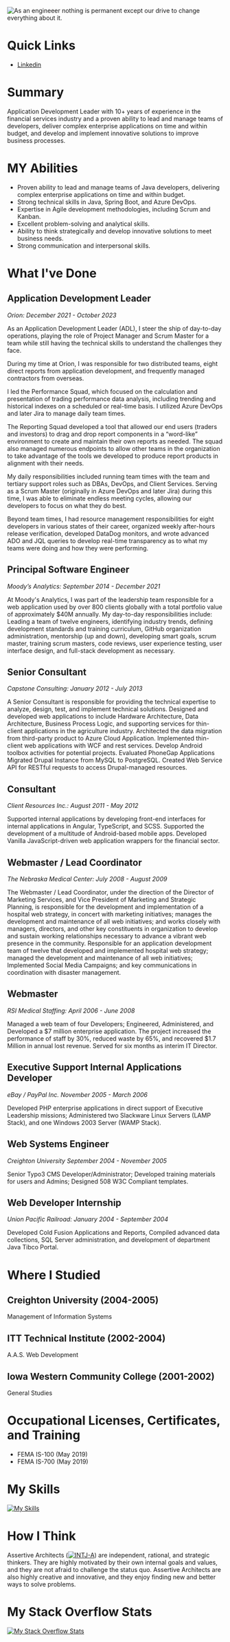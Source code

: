 ![As an engineeer nothing is permanent except our drive to change everything about it.](https://github.com/PseudoNinja/pseudoninja/blob/main/header-1200x600.jpeg)

# Quick Links
- [Linkedin](https://www.linkedin.com/in/pseudoninja/)

# Summary

Application Development Leader with 10+ years of experience in the financial services industry and a proven ability to lead and manage teams of developers, deliver complex enterprise applications on time and within budget, and develop and implement innovative solutions to improve business processes.


# MY Abilities

- Proven ability to lead and manage teams of Java developers, delivering complex enterprise applications on time and within budget.
- Strong technical skills in Java, Spring Boot, and Azure DevOps.
- Expertise in Agile development methodologies, including Scrum and Kanban.
- Excellent problem-solving and analytical skills.
- Ability to think strategically and develop innovative solutions to meet business needs.
- Strong communication and interpersonal skills.

# What I've Done

## Application Development Leader
_Orion: December 2021  - October 2023_

As an Application Development Leader (ADL), I steer the ship of day-to-day operations, playing the role of Project Manager and Scrum Master for a team while still having the technical skills to understand the challenges they face.

During my time at Orion, I was responsible for two distributed teams, eight direct reports from application development, and frequently managed contractors from overseas.

I led the Performance Squad, which focused on the calculation and presentation of trading performance data analysis, including trending and historical indexes on a scheduled or real-time basis. I utilized Azure DevOps and later Jira to manage daily team times.

The Reporting Squad developed a tool that allowed our end users (traders and investors) to drag and drop report components in a “word-like” environment to create and maintain their own reports as needed. The squad also managed numerous endpoints to allow other teams in the organization to take advantage of the tools we developed to produce report products in alignment with their needs.

My daily responsibilities included running team times with the team and tertiary support roles such as DBAs, DevOps, and Client Services. Serving as a Scrum Master (originally in Azure DevOps and later Jira) during this time, I was able to eliminate endless meeting cycles, allowing our developers to focus on what they do best.

Beyond team times, I had resource management responsibilities for eight developers in various states of their career, organized weekly after-hours release verification, developed DataDog monitors, and wrote advanced ADO and JQL queries to develop real-time transparency as to what my teams were doing and how they were performing.

## Principal Software Engineer

_Moody’s Analytics: September 2014 - December 2021_

At Moody's Analytics, I was part of the leadership team responsible for a web application used by over 800 clients globally with a total portfolio value of approximately $40M annually.
My day-to-day responsibilities include: Leading a team of twelve engineers, identifying industry trends, defining development standards and training curriculum, GitHub organization administration, mentorship (up and down), developing smart goals, scrum master, training scrum masters, code reviews, user experience testing, user interface design, and full-stack development as necessary.

## Senior Consultant

_Capstone Consulting:  January 2012 - July 2013_

A Senior Consultant is responsible for providing the technical expertise to analyze, design, test, and implement technical solutions. Designed and developed web applications to include  Hardware Architecture, Data Architecture, Business Process Logic, and supporting services for thin-client applications in the agriculture industry.  Architected the data migration from third-party product to Azure Cloud Application. Implemented thin-client web applications with WCF and rest services. Develop Android toolbox activities for potential projects. Evaluated PhoneGap Applications Migrated Drupal Instance from MySQL to PostgreSQL. Created Web Service API for RESTful requests to access Drupal-managed resources.

## Consultant

_Client Resources Inc.: August 2011 - May 2012_

Supported internal applications by developing front-end interfaces for internal applications in Angular, TypeScript, and SCSS. Supported the development of a multitude of Android-based mobile apps. Developed Vanilla JavaScript-driven web application wrappers for the financial sector.

## Webmaster / Lead Coordinator

_The Nebraska Medical Center: July 2008 - August 2009_

The Webmaster / Lead Coordinator, under the direction of the Director of  Marketing Services, and Vice President of Marketing and Strategic Planning, is responsible for the development and implementation of a hospital web strategy, in concert with marketing initiatives; manages the development and maintenance of all web initiatives; and works closely with managers, directors, and other key constituents in organization to develop and sustain working relationships necessary to advance a vibrant web presence in the community.
Responsible for an application development team of twelve that developed and implemented hospital web strategy; managed the development and maintenance of all web initiatives; Implemented Social Media Campaigns; and key communications in coordination with disaster management.

## Webmaster

_RSI Medical Staffing: April 2006 - June 2008_

Managed a web team of four Developers; Engineered, Administered, and Developed a $7 million enterprise application. The project increased the performance of staff by 30%, reduced waste by 65%, and recovered $1.7 Million in annual lost revenue.  Served for six months as interim IT Director.

## Executive Support Internal Applications Developer

_eBay / PayPal Inc. November 2005 - March 2006_

Developed PHP enterprise applications in direct support of Executive Leadership missions; Administered two Slackware Linux Servers (LAMP Stack), and one Windows 2003 Server (WAMP Stack).

## Web Systems Engineer

_Creighton University September 2004 - November 2005_

Senior Typo3 CMS Developer/Administrator; Developed training materials for users and Admins; Designed 508 W3C Compliant templates.

## Web Developer Internship

_Union Pacific Railroad: January 2004 - September 2004_

Developed Cold Fusion Applications and Reports, Compiled advanced data collections, SQL Server administration, and development of department  Java Tibco Portal.

# Where I Studied

## Creighton University (2004-2005)

Management of Information Systems

## ITT Technical Institute (2002-2004)

A.A.S. Web Development

## Iowa Western Community College (2001-2002)

General Studies

# Occupational Licenses, Certificates, and Training

- FEMA IS-100 (May 2019)
- FEMA IS-700 (May 2019)

# My Skills

[![My Skills](https://skillicons.dev/icons?i=angular,bootstrap,cs,codepen,css,dotnet,figma,firebase,git,github,html,ai,js,jquery,mysql,nodejs,ps,postgres,react,sass,sqlite,svg,ts,visualstudio,vscode,wordpress)](https://skillicons.dev)

# How I Think

Assertive Architects ([![INTJ-A](https://github.com/PseudoNinja/pseudoninja/blob/main/intja-800x239.jpg)](https://www.16personalities.com/intj-personality)) are independent, rational, and strategic thinkers. They are highly motivated by their own internal goals and values, and they are not afraid to challenge the status quo. Assertive Architects are also highly creative and innovative, and they enjoy finding new and better ways to solve problems.

# My Stack Overflow Stats

[![My Stack Overflow Stats](https://so-stats-kurt-liao.vercel.app/api?user=588005)](https://github.com/kurt-liao/so-stats)
